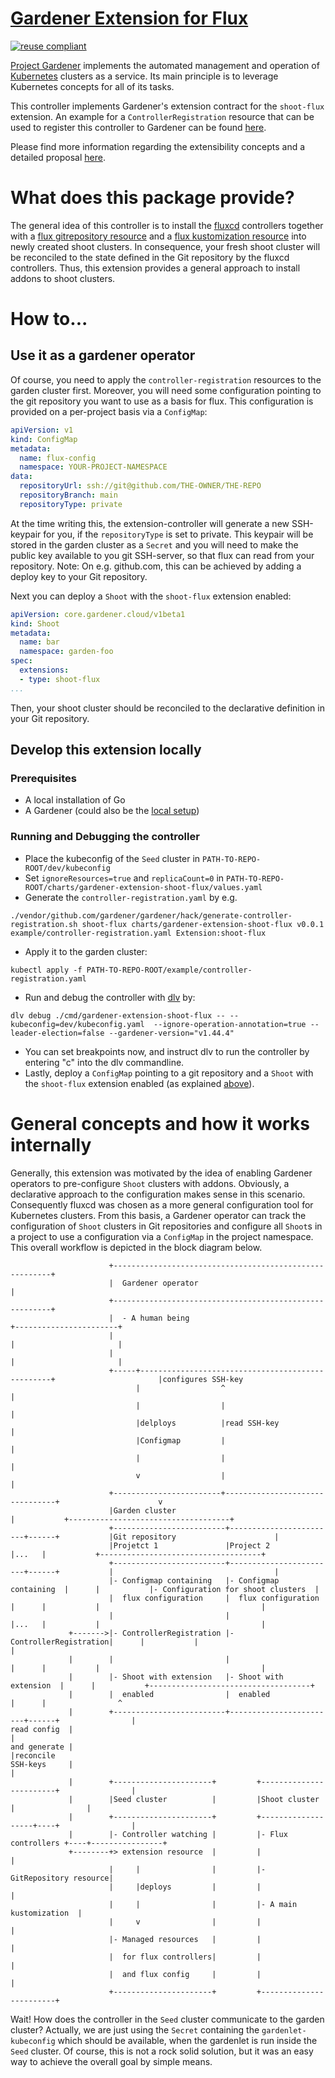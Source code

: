 # [Gardener Extension for Flux](https://gardener.cloud)

[![reuse compliant](https://reuse.software/badge/reuse-compliant.svg)](https://reuse.software/)

[Project Gardener](https://github.com/gardener/gardener) implements the automated management and operation of [Kubernetes](https://kubernetes.io/) clusters as a service.
Its main principle is to leverage Kubernetes concepts for all of its tasks.

This controller implements Gardener's extension contract for the `shoot-flux` extension.
An example for a `ControllerRegistration` resource that can be used to register this controller to Gardener can be found [here](example/controller-registration.yaml).

Please find more information regarding the extensibility concepts and a detailed proposal [here](https://github.com/gardener/gardener/blob/master/docs/proposals/01-extensibility.md).

# What does this package provide?

The general idea of this controller is to install the [fluxcd](https://fluxcd.io/) controllers together with a [flux gitrepository resource](https://fluxcd.io/docs/components/source/gitrepositories/) and a [flux kustomization resource](https://fluxcd.io/docs/components/kustomize/kustomization/) into newly created shoot clusters.
In consequence, your fresh shoot cluster will be reconciled to the state defined in the Git repository by the fluxcd controllers.
Thus, this extension provides a general approach to install addons to shoot clusters.

# How to...

## Use it as a gardener operator
Of course, you need to apply the `controller-registration` resources to the garden cluster first.
Moreover, you will need some configuration pointing to the git repository you want to use as a basis for flux.
This configuration is provided on a per-project basis via a `ConfigMap`:
``` yaml
apiVersion: v1
kind: ConfigMap
metadata:
  name: flux-config
  namespace: YOUR-PROJECT-NAMESPACE
data:
  repositoryUrl: ssh://git@github.com/THE-OWNER/THE-REPO
  repositoryBranch: main
  repositoryType: private
```
At the time writing this, the extension-controller will generate a new SSH-keypair for you, if the `repositoryType` is set to private. This keypair will be stored in the garden cluster as a `Secret` and you will need to make the public key available to you git SSH-server, so that flux can read from your repository. Note: On e.g. github.com, this can be achieved by adding a deploy key to your Git repository.

Next you can deploy a `Shoot` with the `shoot-flux` extension enabled:
``` yaml
apiVersion: core.gardener.cloud/v1beta1
kind: Shoot
metadata:
  name: bar
  namespace: garden-foo
spec:
  extensions:
  - type: shoot-flux
...
```
Then, your shoot cluster should be reconciled to the declarative definition in your Git repository.

## Develop this extension locally
### Prerequisites
  * A local installation of Go
  * A Gardener (could also be the [local setup](https://gardener.cloud/docs/gardener/development/getting_started_locally/))

### Running and Debugging the controller
  * Place the kubeconfig of the `Seed` cluster in `PATH-TO-REPO-ROOT/dev/kubeconfig`
  * Set `ignoreResources=true` and `replicaCount=0` in `PATH-TO-REPO-ROOT/charts/gardener-extension-shoot-flux/values.yaml`
  * Generate the `controller-registration.yaml` by e.g.
  ``` shell
  ./vendor/github.com/gardener/gardener/hack/generate-controller-registration.sh shoot-flux charts/gardener-extension-shoot-flux v0.0.1 example/controller-registration.yaml Extension:shoot-flux
  ```
  * Apply it to the garden cluster:
  ``` shell
  kubectl apply -f PATH-TO-REPO-ROOT/example/controller-registration.yaml
  ```
  * Run and debug the controller with [dlv](https://github.com/go-delve/delve) by:
  ``` shell
  dlv debug ./cmd/gardener-extension-shoot-flux -- --kubeconfig=dev/kubeconfig.yaml  --ignore-operation-annotation=true --leader-election=false --gardener-version="v1.44.4"
  ```
  * You can set breakpoints now, and instruct dlv to run the controller by entering "c" into the dlv commandline.
  * Lastly, deploy a `ConfigMap` pointing to a git repository and a `Shoot` with the `shoot-flux` extension enabled (as explained [above](#use-it-as-a-gardener-operator)).

# General concepts and how it works internally
Generally, this extension was motivated by the idea of enabling Gardener operators to pre-configure `Shoot` clusters with addons.
Obviously, a declarative approach to the configuration makes sense in this scenario.
Consequently fluxcd was chosen as a more general configuration tool for Kubernetes clusters.
From this basis, a Gardener operator can track the configuration of `Shoot` clusters in Git repositories and configure all `Shoot`s in a project to use a configuration via a `ConfigMap` in the project namespace.
This overall workflow is depicted in the block diagram below.

```
					  +--------------------------------------------------------+
					  |  Gardener operator                                     |
					  +--------------------------------------------------------+
					  |  - A human being                                       +-----------------------+
					  |                                                        |                       |
					  |                                                        |                       |
					  +-----+--------------------------------------------------+                       |configures SSH-key
							|                  ^                                                       |
							|                  |                                                       |
							|delploys          |read SSH-key                                           |
							|Configmap         |                                                       |
							|                  |                                                       |
							v                  |                                                       |
					  +------------------------+--------------------------------+                      v
					  |Garden cluster                                           |           +------------------------------------+
					  +-------------------------+------------------------+------+           |Git repository                      |
					  |Projetct 1               |Project 2               |...   |           +------------------------------------+
					  +-------------------------+------------------------+------+           |                                    |
					  |- Configmap containing   |- Configmap containing  |      |           |- Configuration for shoot clusters  |
					  |  flux configuration     |  flux configuration    |      |           |                                    |
					  |                         |                        |...   |           |                                    |
			 +------->|- ControllerRegistration |- ControllerRegistration|      |           |                                    |
			 |        |                         |                        |      |           |                                    |
			 |        |- Shoot with extension   |- Shoot with extension  |      |           +------------------------------------+
			 |        |  enabled                |  enabled               |      |                ^
			 |        +-------------------------+------------------------+------+                |
read config  |                                                                                   |
and generate |                                                                                   |reconcile
SSH-keys     |                                                                                   |
			 |        +----------------------+         +------------------------+                |
			 |        |Seed cluster          |         |Shoot cluster           |                |
			 |        +----------------------+         +-------------------+----+                |
			 |        |- Controller watching |         |- Flux controllers +----+----------------+
			 +--------+> extension resource  |         |                        |
					  |     |                |         |- GitRepository resource|
					  |     |deploys         |         |                        |
					  |     |                |         |- A main kustomization  |
					  |     v                |         |                        |
					  |- Managed resources   |         |                        |
					  |  for flux controllers|         |                        |
					  |  and flux config     |         |                        |
					  +----------------------+         +------------------------+
```
Wait! How does the controller in the `Seed` cluster communicate to the garden cluster?
Actually, we are just using the `Secret` containing the `gardenlet-kubeconfig` which should be available, when the gardenlet is run inside the `Seed` cluster.
Of course, this is not a rock solid solution, but it was an easy way to achieve the overall goal by simple means.
